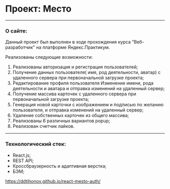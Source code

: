 # Проект: Место

___
### О сайте:
Данный проект был выполнен в ходе прохождения курса "Веб-разработчик" на платформе Яндекс.Практикум.

Реализованы следующие возможности:

1. Pеализованы авторизация и регистрация пользователей;
2. Получение данных пользователя( имя, род деятельности, аватар) с удаленного сервера при первоначальной загрузке проекта;
3. Редактирование профиля пользователя Изменение имени, рода деятельности и аватара и отправка изменений на удаленный сервер;
4. Получение массива карточек с удаленного сервера при первоначальной загрузке проекта;
5. Генерация новой карточки с изображением и подписью по желанию пользователя, и отправка изменений на удаленный сервер;
6. Удаление собственных карточек из общего массива;
7. Реализованы 6 различных вариантов popup;
8. Реализован счетчик лайков.
___
### Технологический стек:

* React.js;
* REST API;
* Кроссбраузерность и адаптивная верстка;
* БЭМ;

https://ddtihonov.github.io/react-mesto-auth/